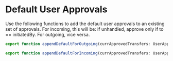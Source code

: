 # Default User Approvals

Use the following functions to add the default user approvals to an existing set of approvals. For incoming, this will be: if unhandled, approve only if to == initiatedBy. For outgoing, vice versa.

```typescript
export function appendDefaultForOutgoing(currApprovedTransfers: UserApprovedOutgoingTransferWithDetails<bigint>[], userAddress: string): UserApprovedOutgoingTransferWithDetails<bigint>[]
```

```typescript
export function appendDefaultForIncoming(currApprovedTransfers: UserApprovedIncomingTransferWithDetails<bigint>[], userAddress: string): UserApprovedIncomingTransferWithDetails<bigint>[]
```
